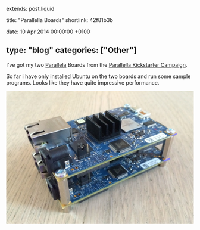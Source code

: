 extends: post.liquid

title: "Parallella Boards"
shortlink: 42f81b3b

date: 10 Apr 2014 00:00:00 +0100

type: "blog"
categories: ["Other"]
---

I've got my two [Parallela](http://www.parallella.org) Boards from the [Parallella Kickstarter Campaign](https://www.kickstarter.com/projects/adapteva/parallella-a-supercomputer-for-everyone).

<!-- more -->

So far i have only installed Ubuntu on the two boards and run some sample programs. Looks like they have quite impressive performance.

![Two stacked parallelas](parallella.jpg)
